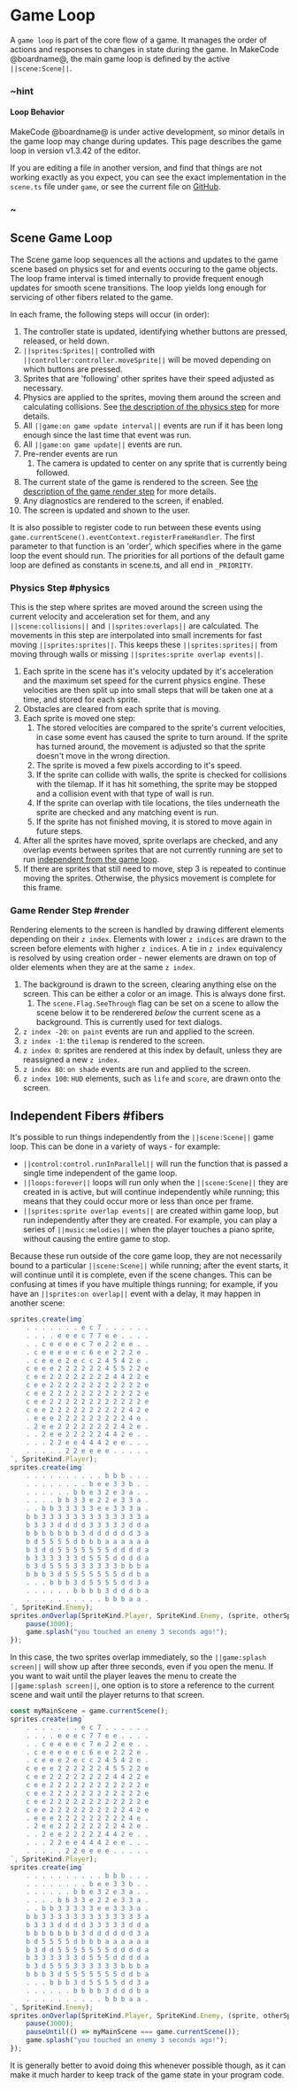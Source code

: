 # Game Loop

A ``game loop`` is part of the core flow of a game. It manages the order of actions and responses to changes in state during the game.
In MakeCode @boardname@, the main game loop is defined by the active ``||scene:Scene||``.

### ~hint

#### Loop Behavior

MakeCode @boardname@ is under active development, so minor details in the game loop may change during updates.
This page describes the game loop in version v1.3.42 of the editor.

If you are editing a file in another version, and find that things are not working exactly as you expect, you can see the exact implementation in the ``scene.ts`` file under ``game``, or see the current file on [GitHub](https://github.com/microsoft/pxt-common-packages/blob/master/libs/game/scene.ts).

### ~

## Scene Game Loop

The Scene game loop sequences all the actions and updates to the game scene based on physics set for and events occuring to the game objects. The loop frame interval is timed internally to provide frequent enough updates for smooth scene transitions. The loop yields long enough for servicing of other fibers related to the game.

In each frame, the following steps will occur (in order):

1. The controller state is updated, identifying whether buttons are pressed, released, or held down.
2. ``||sprites:Sprites||`` controlled with ``||controller:controller.moveSprite||`` will be moved depending on which buttons are pressed.
3. Sprites that are 'following' other sprites have their speed adjusted as necessary.
4. Physics are applied to the sprites, moving them around the screen and calculating collisions. See [the description of the physics step](#physics) for more details.
5. All ``||game:on game update interval||`` events are run if it has been long enough since the last time that event was run.
6. All ``||game:on game update||`` events are run.
7. Pre-render events are run
    1. The camera is updated to center on any sprite that is currently being followed.
8. The current state of the game is rendered to the screen. See [the description of the game render step](#render) for more details.
9. Any diagnostics are rendered to the screen, if enabled.
10. The screen is updated and shown to the user.

It is also possible to register code to run between these events using `game.currentScene().eventContext.registerFrameHandler`.
The first parameter to that function is an 'order', which specifies where in the game loop the event should run.
The priorities for all portions of the default game loop are defined as constants in scene.ts, and all end in `_PRIORITY`.

### Physics Step #physics

This is the step where sprites are moved around the screen using the current velocity and acceleration set for them, and any ``||scene:collisions||`` and ``||sprites:overlaps||`` are calculated.
The movements in this step are interpolated into small increments for fast moving ``||sprites:sprites||``.
This keeps these ``||sprites:sprites||`` from moving through walls or missing ``||sprites:sprite overlap events||``.

1. Each sprite in the scene has it's velocity updated by it's acceleration and the maximum set speed for the current physics engine. These velocities are then split up into small steps that will be taken one at a time, and stored for each sprite.
2. Obstacles are cleared from each sprite that is moving.
3. Each sprite is moved one step:
    1. The stored velocities are compared to the sprite's current velocities, in case some event has caused the sprite to turn around. If the sprite has turned around, the movement is adjusted so that the sprite doesn't move in the wrong direction.
    2. The sprite is moved a few pixels according to it's speed.
    3. If the sprite can collide with walls, the sprite is checked for collisions with the tilemap. If it has hit something, the sprite may be stopped and a collision event with that type of wall is run.
    4. If the sprite can overlap with tile locations, the tiles underneath the sprite are checked and any matching event is run.
    5. If the sprite has not finished moving, it is stored to move again in future steps.
4. After all the sprites have moved, sprite overlaps are checked, and any overlap events between sprites that are not currently running are set to run [independent from the game loop](#fibers).
5. If there are sprites that still need to move, step 3 is repeated to continue moving the sprites. Otherwise, the physics movement is complete for this frame.

### Game Render Step #render

Rendering elements to the screen is handled by drawing different elements depending on their ``z index``. Elements with lower ``z indices`` are drawn to the screen before elements with higher ``z indices``. A tie in ``z index`` equivalency is resolved by using creation order - newer elements are drawn on top of older elements when they are at the same ``z index``.

1. The background is drawn to the screen, clearing anything else on the screen. This can be either a color or an image. This is always done first.
    1. The `scene.Flag.SeeThrough` flag can be set on a scene to allow the scene below it to be renderered *below* the current scene as a background. This is currently used for text dialogs.
2. ``z index -20``: ``on paint`` events are run and applied to the screen.
3. ``z index -1``: the ``tilemap`` is rendered to the screen.
4. ``z index 0``: sprites are rendered at this index by default, unless they are reassigned a new ``z index``.
5. ``z index 80``: ``on shade`` events are run and applied to the screen.
6. ``z index 100``: ``HUD`` elements, such as ``life`` and ``score``, are drawn onto the screen.

## Independent Fibers #fibers

It's possible to run things independently from the ``||scene:Scene||`` game loop. This can be done in a variety of ways - for example:

* ``||control:control.runInParallel||`` will run the function that is passed a single time independent of the game loop.
* ``||loops:forever||`` loops will run only when the ``||scene:Scene||`` they are created in is active, but will continue independently while running; this means that they could occur more or less than once per frame.
* ``||sprites:sprite overlap events||`` are created within game loop, but run independently after they are created. For example, you can play a series of ``||music:melodies||`` when the player touches a piano sprite, without causing the entire game to stop.

Because these run outside of the core game loop, they are not necessarily bound to a particular ``||scene:Scene||`` while running; after the event starts, it will continue until it is complete, even if the scene changes. This can be confusing at times if you have multiple things running; for example, if you have an ``||sprites:on overlap||`` event with a delay, it may happen in another scene:

```typescript
sprites.create(img`
    . . . . . . . e c 7 . . . . . .
    . . . . e e e c 7 7 e e . . . .
    . . c e e e e c 7 e 2 2 e e . .
    . c e e e e e c 6 e e 2 2 2 e .
    . c e e e 2 e c c 2 4 5 4 2 e .
    c e e e 2 2 2 2 2 2 4 5 5 2 2 e
    c e e 2 2 2 2 2 2 2 2 4 4 2 2 e
    c e e 2 2 2 2 2 2 2 2 2 2 2 2 e
    c e e 2 2 2 2 2 2 2 2 2 2 2 2 e
    c e e 2 2 2 2 2 2 2 2 2 2 2 2 e
    c e e 2 2 2 2 2 2 2 2 2 2 4 2 e
    . e e e 2 2 2 2 2 2 2 2 2 4 e .
    . 2 e e 2 2 2 2 2 2 2 2 4 2 e .
    . . 2 e e 2 2 2 2 2 4 4 2 e . .
    . . . 2 2 e e 4 4 4 2 e e . . .
    . . . . . 2 2 e e e e . . . . .
`, SpriteKind.Player);
sprites.create(img`
    . . . . . . . . . . b b b . . .
    . . . . . . . . b e e 3 3 b . .
    . . . . . . b b e 3 2 e 3 a . .
    . . . . b b 3 3 e 2 2 e 3 3 a .
    . . b b 3 3 3 3 3 e e 3 3 3 a .
    b b 3 3 3 3 3 3 3 3 3 3 3 3 3 a
    b 3 3 3 d d d d 3 3 3 3 3 d d a
    b b b b b b b 3 d d d d d d 3 a
    b d 5 5 5 5 d b b b a a a a a a
    b 3 d d 5 5 5 5 5 5 5 d d d d a
    b 3 3 3 3 3 3 d 5 5 5 d d d d a
    b 3 d 5 5 5 3 3 3 3 3 3 b b b a
    b b b 3 d 5 5 5 5 5 5 5 d d b a
    . . . b b b 3 d 5 5 5 5 d d 3 a
    . . . . . . b b b b 3 d d d b a
    . . . . . . . . . . b b b a a .
`, SpriteKind.Enemy);
sprites.onOverlap(SpriteKind.Player, SpriteKind.Enemy, (sprite, otherSprite) => {
    pause(3000);
    game.splash("you touched an enemy 3 seconds ago!");
});
```

In this case, the two sprites overlap immediately, so the ``||game:splash screen||`` will show up after three seconds, even if you open the menu. If you want to wait until the player leaves the menu to create the ``||game:splash screen||``, one option is to store a reference to the current scene and wait until the player returns to that screen.

```typescript
const myMainScene = game.currentScene();
sprites.create(img`
    . . . . . . . e c 7 . . . . . .
    . . . . e e e c 7 7 e e . . . .
    . . c e e e e c 7 e 2 2 e e . .
    . c e e e e e c 6 e e 2 2 2 e .
    . c e e e 2 e c c 2 4 5 4 2 e .
    c e e e 2 2 2 2 2 2 4 5 5 2 2 e
    c e e 2 2 2 2 2 2 2 2 4 4 2 2 e
    c e e 2 2 2 2 2 2 2 2 2 2 2 2 e
    c e e 2 2 2 2 2 2 2 2 2 2 2 2 e
    c e e 2 2 2 2 2 2 2 2 2 2 2 2 e
    c e e 2 2 2 2 2 2 2 2 2 2 4 2 e
    . e e e 2 2 2 2 2 2 2 2 2 4 e .
    . 2 e e 2 2 2 2 2 2 2 2 4 2 e .
    . . 2 e e 2 2 2 2 2 4 4 2 e . .
    . . . 2 2 e e 4 4 4 2 e e . . .
    . . . . . 2 2 e e e e . . . . .
`, SpriteKind.Player);
sprites.create(img`
    . . . . . . . . . . b b b . . .
    . . . . . . . . b e e 3 3 b . .
    . . . . . . b b e 3 2 e 3 a . .
    . . . . b b 3 3 e 2 2 e 3 3 a .
    . . b b 3 3 3 3 3 e e 3 3 3 a .
    b b 3 3 3 3 3 3 3 3 3 3 3 3 3 a
    b 3 3 3 d d d d 3 3 3 3 3 d d a
    b b b b b b b 3 d d d d d d 3 a
    b d 5 5 5 5 d b b b a a a a a a
    b 3 d d 5 5 5 5 5 5 5 d d d d a
    b 3 3 3 3 3 3 d 5 5 5 d d d d a
    b 3 d 5 5 5 3 3 3 3 3 3 b b b a
    b b b 3 d 5 5 5 5 5 5 5 d d b a
    . . . b b b 3 d 5 5 5 5 d d 3 a
    . . . . . . b b b b 3 d d d b a
    . . . . . . . . . . b b b a a .
`, SpriteKind.Enemy);
sprites.onOverlap(SpriteKind.Player, SpriteKind.Enemy, (sprite, otherSprite) => {
    pause(3000);
    pauseUntil(() => myMainScene === game.currentScene());
    game.splash("you touched an enemy 3 seconds ago!");
});
```

It is generally better to avoid doing this whenever possible though, as it can make it much harder to keep track of the game state in your program code.
